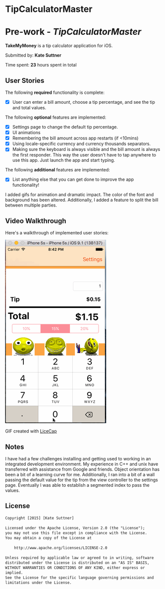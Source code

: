 # TipCalculatorMaster
# Pre-work - *TipCalculatorMaster*

**TakeMyMoney** is a tip calculator application for iOS.

Submitted by: **Kate Suttner**

Time spent: **23** hours spent in total

## User Stories

The following **required** functionality is complete:
* [x] User can enter a bill amount, choose a tip percentage, and see the tip and total values.

The following **optional** features are implemented:
* [x] Settings page to change the default tip percentage.
* [x] UI animations
* [x] Remembering the bill amount across app restarts (if <10mins)
* [x] Using locale-specific currency and currency thousands separators.
* [x] Making sure the keyboard is always visible and the bill amount is always the first responder. This way the user doesn't have to tap anywhere to use this app. Just launch the app and start typing.

The following **additional** features are implemented:

- [x] List anything else that you can get done to improve the app functionality!

I added gifs for animation and dramatic impact. The color of the font and background has been altered. Additionally, I added a feature to split the bill between multiple parties.

## Video Walkthrough 

Here's a walkthrough of implemented user stories:

![walkthrough](Tip%20Calculator%20CodePath.gif)

GIF created with [LiceCap](http://www.cockos.com/licecap/)


## Notes

I have had a few challenges installing and getting used to working in an integrated development environment. My experience in C++ and unix have transferred with assistance from Google and friends. Object orientation has been a bit of a learning curve for me.
Additionally, I ran into a bit of a wall passing the default value for the tip from the view controller to the settings page. Eventually I was able to establish a segmented index to pass the values. 
## License

    Copyright [2015] [Kate Suttner]

    Licensed under the Apache License, Version 2.0 (the "License");
    you may not use this file except in compliance with the License.
    You may obtain a copy of the License at

        http://www.apache.org/licenses/LICENSE-2.0

    Unless required by applicable law or agreed to in writing, software
    distributed under the License is distributed on an "AS IS" BASIS,
    WITHOUT WARRANTIES OR CONDITIONS OF ANY KIND, either express or implied.
    See the License for the specific language governing permissions and
    limitations under the License.
